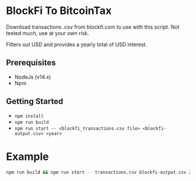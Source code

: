 # BlockFi To BitcoinTax

Download transactions .csv from blockfi.com to use with this script.
Not tested much, use at your own risk.  

Filters out USD and provides a yearly total of USD interest.

## Prerequisites
*   NodeJs (v14.x)
*   Npm

## Getting Started
*   ```npm install```
*   ```npm run build```
*   ```npm run start -- <blockfi_transactions.csv file> <blockfi-output.csv> <year>```

# Example
```bash
npm run build && npm run start -- transactions.csv blockfi-output.csv 2020
```
